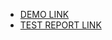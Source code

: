 - [DEMO LINK](https://misha200119.github.io/layout_snake/)
- [TEST REPORT LINK](https://misha200119.github.io/layout_snake/report/html_report/)
